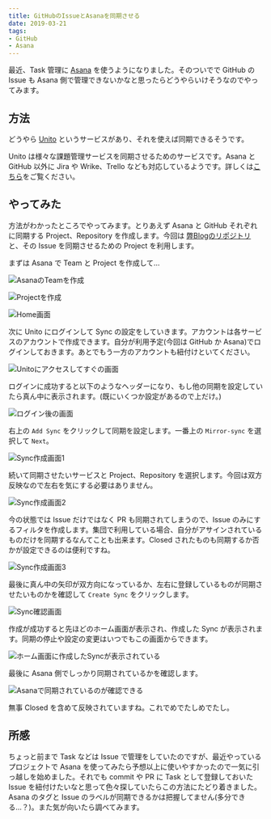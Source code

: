 ```yaml
---
title: GitHubのIssueとAsanaを同期させる
date: 2019-03-21
tags:
- GitHub
- Asana
---
```

最近、Task 管理に [Asana](https://asana.com/) を使うようになりました。そのついでで GitHub の Issue も Asana 側で管理できないかなと思ったらどうやらいけそうなのでやってみます。

## 方法

どうやら [Unito](https://unito.io/) というサービスがあり、それを使えば同期できるそうです。

Unito は様々な課題管理サービスを同期させるためのサービスです。Asana と GitHub 以外に Jira や Wrike、Trello なども対応しているようです。詳しくは[こちら](https://guide.unito.io/hc/en-us/articles/224549548-The-Basics)をご覧ください。

## やってみた

方法がわかったところでやってみます。とりあえず Asana と GitHub それぞれに同期する Project、Repository を作成します。今回は [弊Blogのリポジトリ](https://github.com/OldBigBuddha/Blog) と、その Issue を同期させるための Project を利用します。

まずは Asana で Team と Project を作成して…

![AsanaのTeamを作成](https://res.cloudinary.com/simpleisbest/image/upload/q_auto:good/v1553192150/GitHub%E3%81%AEIssue%E3%81%A8Asana%E3%82%92%E5%90%8C%E6%9C%9F%E3%81%95%E3%81%9B%E3%82%8B/Create-Asana-Team.webp)

![Projectを作成](https://res.cloudinary.com/simpleisbest/image/upload/q_auto:good/v1553192314/GitHub%E3%81%AEIssue%E3%81%A8Asana%E3%82%92%E5%90%8C%E6%9C%9F%E3%81%95%E3%81%9B%E3%82%8B/Create-Asana-Project.webp)

![Home画面](https://res.cloudinary.com/simpleisbest/image/upload/c_scale,q_auto:good,w_800/v1553192354/GitHub%E3%81%AEIssue%E3%81%A8Asana%E3%82%92%E5%90%8C%E6%9C%9F%E3%81%95%E3%81%9B%E3%82%8B/Asana-Project-Home.webp)

次に Unito にログインして Sync の設定をしていきます。アカウントは各サービスのアカウントで作成できます。自分が利用予定(今回は GitHub か Asana)でログインしておきます。あとでもう一方のアカウントも紐付けといてください。

![Unitoにアクセスしてすぐの画面](https://res.cloudinary.com/simpleisbest/image/upload/c_scale,q_auto:good,w_800/v1553193168/GitHub%E3%81%AEIssue%E3%81%A8Asana%E3%82%92%E5%90%8C%E6%9C%9F%E3%81%95%E3%81%9B%E3%82%8B/Unito-Home.webp)

ログインに成功すると以下のようなヘッダーになり、もし他の同期を設定していたら真ん中に表示されます。(既にいくつか設定があるので上だけ。)

![ログイン後の画面](https://res.cloudinary.com/simpleisbest/image/upload/c_scale,q_auto:good,w_800/v1553193217/GitHub%E3%81%AEIssue%E3%81%A8Asana%E3%82%92%E5%90%8C%E6%9C%9F%E3%81%95%E3%81%9B%E3%82%8B/Unito-Logined.webp)

右上の `Add Sync` をクリックして同期を設定します。一番上の `Mirror-sync` を選択して `Next`。

![Sync作成画面1](https://res.cloudinary.com/simpleisbest/image/upload/c_scale,q_auto:good,w_800/v1553193279/GitHub%E3%81%AEIssue%E3%81%A8Asana%E3%82%92%E5%90%8C%E6%9C%9F%E3%81%95%E3%81%9B%E3%82%8B/Unito-Create-1.webp)

続いて同期させたいサービスと Project、Repository を選択します。今回は双方反映なので左右を気にする必要はありません。

![Sync作成画面2](https://res.cloudinary.com/simpleisbest/image/upload/c_scale,q_auto:good,w_800/v1553194389/GitHub%E3%81%AEIssue%E3%81%A8Asana%E3%82%92%E5%90%8C%E6%9C%9F%E3%81%95%E3%81%9B%E3%82%8B/Unito-Create-2.webp)

今の状態では Issue だけではなく PR も同期されてしまうので、Issue のみにするフィルタを作成します。集団で利用している場合、自分がアサインされているものだけを同期するなんてことも出来ます。Closed されたものも同期するか否かが設定できるのは便利ですね。

![Sync作成画面3](https://res.cloudinary.com/simpleisbest/image/upload/c_scale,q_auto:good,w_800/v1553193352/GitHub%E3%81%AEIssue%E3%81%A8Asana%E3%82%92%E5%90%8C%E6%9C%9F%E3%81%95%E3%81%9B%E3%82%8B/Unito-Create-3.webp)

最後に真ん中の矢印が双方向になっているか、左右に登録しているものが同期させたいものかを確認して `Create Sync` をクリックします。

![Sync確認画面](https://res.cloudinary.com/simpleisbest/image/upload/c_scale,q_auto:good,w_800/v1553193431/GitHub%E3%81%AEIssue%E3%81%A8Asana%E3%82%92%E5%90%8C%E6%9C%9F%E3%81%95%E3%81%9B%E3%82%8B/Unito-Create-last.webp)

作成が成功すると先ほどのホーム画面が表示され、作成した Sync が表示されます。同期の停止や設定の変更はいつでもこの画面からできます。

![ホーム画面に作成したSyncが表示されている](https://res.cloudinary.com/simpleisbest/image/upload/c_scale,q_auto:good,w_800/v1553193480/GitHub%E3%81%AEIssue%E3%81%A8Asana%E3%82%92%E5%90%8C%E6%9C%9F%E3%81%95%E3%81%9B%E3%82%8B/Unito-check-sync.webp)

最後に Asana 側でしっかり同期されているかを確認します。

![Asanaで同期されているのが確認できる](https://res.cloudinary.com/simpleisbest/image/upload/q_auto:good/v1553193528/GitHub%E3%81%AEIssue%E3%81%A8Asana%E3%82%92%E5%90%8C%E6%9C%9F%E3%81%95%E3%81%9B%E3%82%8B/Asana-sync-issues.webp)

無事 Closed を含めて反映されていますね。これでめでたしめでたし。

## 所感

ちょっと前まで Task などは Issue で管理をしていたのですが、最近やっているプロジェクトで Asana を使ってみたら予想以上に使いやすかったので一気に引っ越しを始めました。それでも commit や PR に Task として登録しておいた Issue を紐付けたいなと思って色々探していたらこの方法にたどり着きました。Asana のタグと Issue のラベルが同期できるかは把握してません(多分できる…？)。また気が向いたら調べてみます。
